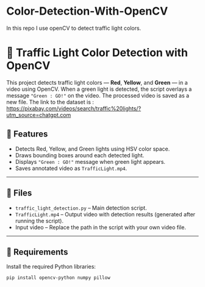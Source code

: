 # Color-Detection-With-OpenCV
In this repo I use openCV to detect traffic light colors.

# 🚦 Traffic Light Color Detection with OpenCV

This project detects traffic light colors — **Red**, **Yellow**, and **Green** — in a video using OpenCV. When a green light is detected, the script overlays a message `"Green : GO!"` on the video. The processed video is saved as a new file.
The link to the dataset is : https://pixabay.com/videos/search/traffic%20lights/?utm_source=chatgpt.com

## 🎯 Features

- Detects Red, Yellow, and Green lights using HSV color space.
- Draws bounding boxes around each detected light.
- Displays `"Green : GO!"` message when green light appears.
- Saves annotated video as `TrafficLight.mp4`.

---

## 📁 Files

- `traffic_light_detection.py` – Main detection script.
- `TrafficLight.mp4` – Output video with detection results (generated after running the script).
- Input video – Replace the path in the script with your own video file.

---

## 🧰 Requirements

Install the required Python libraries:

```bash
pip install opencv-python numpy pillow

